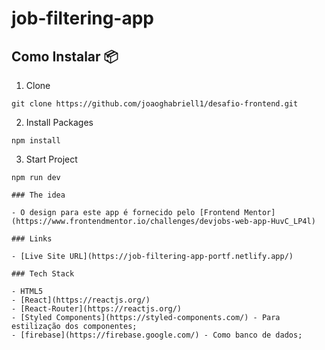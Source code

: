 # job-filtering-app

## **Como Instalar 📦**

1. Clone

```
git clone https://github.com/joaoghabriell1/desafio-frontend.git
```

2. Install Packages

```
npm install
```

3. Start Project

```
npm run dev

### The idea

- O design para este app é fornecido pelo [Frontend Mentor](https://www.frontendmentor.io/challenges/devjobs-web-app-HuvC_LP4l)

### Links

- [Live Site URL](https://job-filtering-app-portf.netlify.app/)

### Tech Stack

- HTML5
- [React](https://reactjs.org/)
- [React-Router](https://reactjs.org/)
- [Styled Components](https://styled-components.com/) - Para estilização dos componentes;
- [firebase](https://firebase.google.com/) - Como banco de dados;
